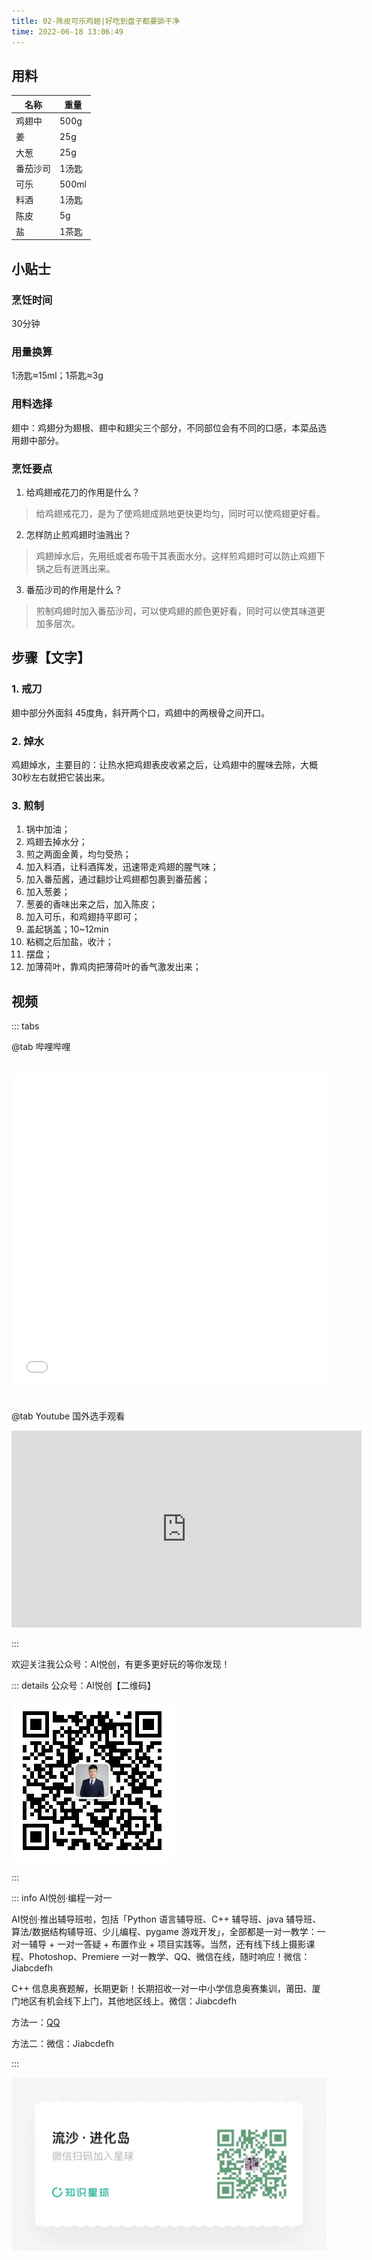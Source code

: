 ```yaml
---
title: 02-陈皮可乐鸡翅|好吃到盘子都要舔干净
time: 2022-06-18 13:06:49
---
```


## 用料

| 名称     | 重量  |
| -------- | ----- |
| 鸡翅中   | 500g  |
| 姜       | 25g   |
| 大葱     | 25g   |
| 番茄沙司 | 1汤匙 |
| 可乐     | 500ml |
| 料酒     | 1汤匙 |
| 陈皮     | 5g    |
| 盐       | 1茶匙 |

## 小贴士

### 烹饪时间

30分钟

### 用量换算

1汤匙≈15ml；1茶匙≈3g

### 用料选择

翅中：鸡翅分为翅根、翅中和翅尖三个部分，不同部位会有不同的口感，本菜品选用翅中部分。



### 烹饪要点

1. 给鸡翅戒花刀的作用是什么？

> 给鸡翅戒花刀，是为了使鸡翅成熟地更快更均匀，同时可以使鸡翅更好看。

2. 怎样防止煎鸡翅时油溅出？

> 鸡翅焯水后，先用纸或者布吸干其表面水分。这样煎鸡翅时可以防止鸡翅下锅之后有迸溅出来。

3. 番茄沙司的作用是什么？

> 煎制鸡翅时加入番茄沙司，可以使鸡翅的颜色更好看，同时可以使其味道更加多层次。

## 步骤【文字】

### 1. 戒刀

翅中部分外面斜 45度角，斜开两个口，鸡翅中的两根骨之间开口。

### 2. 焯水

鸡翅焯水，主要目的：让热水把鸡翅表皮收紧之后，让鸡翅中的腥味去除，大概 30秒左右就把它装出来。

### 3. 煎制

1. 锅中加油；
2. 鸡翅去掉水分；
3. 煎之两面金黄，均匀受热；
4. 加入料酒，让料酒挥发，迅速带走鸡翅的腥气味；
5. 加入番茄酱，通过翻炒让鸡翅都包裹到番茄酱；
6. 加入葱姜；
7. 葱姜的香味出来之后，加入陈皮；
8. 加入可乐，和鸡翅持平即可；
9. 盖起锅盖；10~12min
10. 粘稠之后加盐，收汁；
11. 摆盘；
12. 加薄荷叶，靠鸡肉把薄荷叶的香气激发出来；

## 视频

::: tabs

@tab 哔哩哔哩

<iframe src="//player.bilibili.com/player.html?aid=642506051&bvid=BV12Y4y1G7VE&cid=750557306&page=1" scrolling="no" border="0" frameborder="no" framespacing="0" allowfullscreen="true" style="width: 100%; height: 500px; max-width: 100%；align:center; padding:20px 0;"> </iframe>

@tab Youtube 国外选手观看

<iframe width="560" height="315" src="https://www.youtube.com/embed/IwKyunTrd0w" title="YouTube video player" frameborder="0" allow="accelerometer; autoplay; clipboard-write; encrypted-media; gyroscope; picture-in-picture" allowfullscreen></iframe>

:::

欢迎关注我公众号：AI悦创，有更多更好玩的等你发现！

::: details 公众号：AI悦创【二维码】

![](/gzh.jpg)

:::

::: info AI悦创·编程一对一

AI悦创·推出辅导班啦，包括「Python 语言辅导班、C++ 辅导班、java 辅导班、算法/数据结构辅导班、少儿编程、pygame 游戏开发」，全部都是一对一教学：一对一辅导 + 一对一答疑 + 布置作业 + 项目实践等。当然，还有线下线上摄影课程、Photoshop、Premiere 一对一教学、QQ、微信在线，随时响应！微信：Jiabcdefh

C++ 信息奥赛题解，长期更新！长期招收一对一中小学信息奥赛集训，莆田、厦门地区有机会线下上门，其他地区线上。微信：Jiabcdefh

方法一：[QQ](http://wpa.qq.com/msgrd?v=3&uin=1432803776&site=qq&menu=yes)

方法二：微信：Jiabcdefh

:::

![](/zsxq.jpg)















